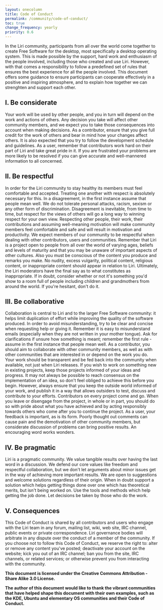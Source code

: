 ```yaml
---
layout: onecolumn
title: Code of Conduct
permalink: /community/code-of-conduct/
toc: true
change_frequency: yearly
priority: 0.6
---
```


In the Liri community, participants from all over the world come
together to create Free Software for the desktop, most specifically
a desktop operating system. This is made possible by the support,
hard work and enthusiasm of the people involved, including those who
created and use Liri.  However, with that comes a responsibility to
follow a predefined set of rules that ensures the best experience
for all the people involved. This document offers some guidance
to ensure participants can cooperate effectively in a positive and
inspiring atmosphere, and to explain how together we can strenghten
and support each other.

## I. Be considerate

Your work will be used by other people, and you in turn will depend
on the work and actions of others. Any decision you take will affect
other community members, and we expect you to take those consequences
into account when making decisions.
As a contributor, ensure that you give full credit for the work of
others and bear in mind how your changes affect others. It
is also expected that you try to follow the development schedule and
guidelines.  As a user, remember that contributors work hard on their
part of Liri and take great pride in it. If you are frustrated your
problems are more likely to be resolved if you can give accurate and
well-mannered information to all concerned.

## II. Be respectful

In order for the Liri community to stay healthy its members must
feel comfortable and accepted. Treating one another with respect is
absolutely necessary for this. In a disagreement, in the first instance
assume that people mean well.  We do not tolerate personal attacks,
racism, sexism or any other form of discrimination. Disagreement is
inevitable, from time to time, but respect for the views of others
will go a long way to winning respect for your own view. Respecting
other people, their work, their contributions and assuming well-meaning
motivation will make community members feel comfortable and safe and
will result in motivation and productivity.  We expect members of
our community to be respectful when dealing with other contributors,
users and communities. Remember that Liri is a project open to
people from all over the world of varying ages, beliefs and levels
of maturity and that you may be unaware of important aspects of
other cultures.  Also you must be conscious of the content you
produce and remarks you make. No nudity, excess vulgarity,
political content, religious content, or inappropriate content should
appear in relation to Liri. Ultimately, the Liri moderators have
the final say as to what constitutes as inappropriate. If in doubt,
consider whether or not it's something you'd show to a
room full of people including children and grandmothers from around
the world. If you're hesitant, don't do it.

## III. Be collaborative

Collaboration is central to Liri and to the larger
Free Software community: it helps limit duplication of effort
while improving the quality of the software produced. In order to
avoid misunderstanding, try to be clear and concise when requesting
help or giving it. Remember it is easy to misunderstand emails
(especially when they are not written in your mother tongue). Ask
for clarifications if unsure how something is meant; remember the
first rule - assume in the first instance that people mean well.
As a contributor, you should aim to collaborate with other community
members, as well as with other communities that are interested in
or depend on the work you do. Your work should be transparent and
be fed back into the community when available, not just when Liri
releases. If you wish to work on something new in existing projects,
keep those projects informed of your ideas and progress.  It may not
always be possible to reach consensus on the implementation of an
idea, so don't feel obliged to achieve this before you begin. However,
always ensure that you keep the outside world informed of your work,
and publish it in a way that allows outsiders to test, discuss and
contribute to your efforts.  Contributors on every project come and
go. When you leave or disengage from the project, in whole or in part,
you should do so with pride about what you have achieved and by acting
responsibly towards others who come after you to continue the project.
As a user, your feedback is important, as is its form. Poorly thought
out comments can cause pain and the demotivation of other community
members, but considerate discussion of problems can bring positive
results. An encouraging word works wonders.

## IV. Be pragmatic

Liri is a pragmatic community. We value tangible results over having the
last word in a discussion. We defend our core values like freedom
and respectful collaboration, but we don't let arguments about minor
issues get in the way of achieving more important results. We are open
to suggestions and welcome solutions regardless of their origin. When
in doubt support a solution which helps getting things done over one
which has theoretical merits, but isn't being worked on. Use the tools
and methods which help getting the job done. Let decisions be taken
by those who do the work.

## V. Consequences

This Code of Conduct is shared by all contributors and users who
engage with the Liri team in any forum, mailing list, wiki, web site,
IRC channel, public events or private correspondence. Liri governance
bodies will arbitrate in any dispute over the conduct of a member of
the community. If you choose not to follow this Code of Conduct, we
reserve the right
to: alter or remove any content you've posted; deactivate
your account on the website; kick you out of an IRC channel; ban
you from the site, IRC channels, or related services; or otherwise
prevent you from interacting with the community.

__This document is licensed under the Creative Commons Attribution -
Share Alike 3.0 License.__

__The author of this document would like to thank the vibrant communities
that have helped shape this document with their
own examples, such as the KDE, Ubuntu and elementary OS communities
and their Code of Conduct.__
